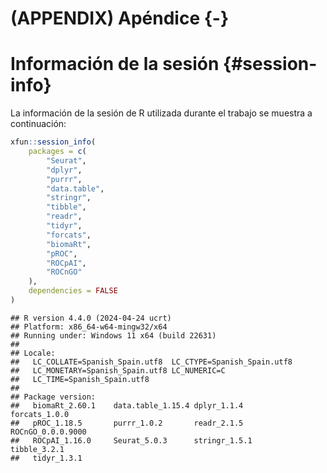# (APPENDIX) Apéndice {-}

# Información de la sesión {#session-info}

La información de la sesión de R utilizada durante el trabajo se muestra a continuación:


```r
xfun::session_info(
    packages = c(
        "Seurat",
        "dplyr",
        "purrr",
        "data.table",
        "stringr",
        "tibble",
        "readr",
        "tidyr",
        "forcats",
        "biomaRt",
        "pROC",
        "ROCpAI",
        "ROCnGO"
    ),
    dependencies = FALSE
)
```

```
## R version 4.4.0 (2024-04-24 ucrt)
## Platform: x86_64-w64-mingw32/x64
## Running under: Windows 11 x64 (build 22631)
## 
## Locale:
##   LC_COLLATE=Spanish_Spain.utf8  LC_CTYPE=Spanish_Spain.utf8   
##   LC_MONETARY=Spanish_Spain.utf8 LC_NUMERIC=C                  
##   LC_TIME=Spanish_Spain.utf8    
## 
## Package version:
##   biomaRt_2.60.1    data.table_1.15.4 dplyr_1.1.4       forcats_1.0.0    
##   pROC_1.18.5       purrr_1.0.2       readr_2.1.5       ROCnGO_0.0.0.9000
##   ROCpAI_1.16.0     Seurat_5.0.3      stringr_1.5.1     tibble_3.2.1     
##   tidyr_1.3.1
```

